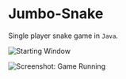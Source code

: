 # Jumbo-Snake

Single player snake game  in `Java`. 

![Starting Window](https://user-images.githubusercontent.com/27924505/90336323-f0078a00-dffc-11ea-9666-a9a82425967c.png?raw=true "Game Running")

![Screenshot: Game Running](https://user-images.githubusercontent.com/27924505/90336292-b8004700-dffc-11ea-8c77-a9d913db7cae.png)
